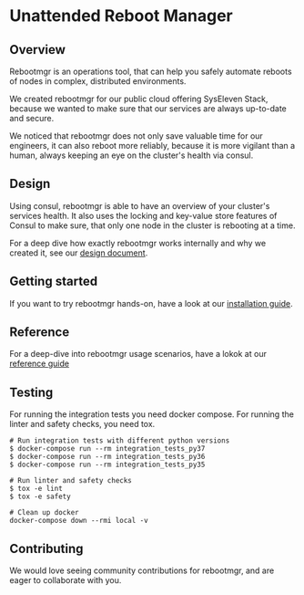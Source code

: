 # Unattended Reboot Manager

## Overview

Rebootmgr is an operations tool, that can help you safely automate reboots of nodes in complex, distributed environments.

We created rebootmgr for our public cloud offering SysEleven Stack, because we wanted to make sure that our services are always up-to-date and secure.

We noticed that rebootmgr does not only save valuable time for our engineers, it can also reboot more reliably, because it is more vigilant than a human, always keeping an eye on the cluster's health via consul.

## Design

Using consul, rebootmgr is able to have an overview of your cluster's services health. It also uses the locking and key-value store features of Consul to make sure, that only one node in the cluster is rebooting at a time.

For a deep dive how exactly rebootmgr works internally and why we created it, see our [design document](docs/design.md).

## Getting started

If you want to try rebootmgr hands-on, have a look at our [installation guide](docs/install.md).

## Reference

For a deep-dive into rebootmgr usage scenarios, have a lokok at our [reference guide](docs/reference.md)

## Testing

For running the integration tests you need docker compose. For running the linter and safety checks, you need tox.

```
# Run integration tests with different python versions
$ docker-compose run --rm integration_tests_py37
$ docker-compose run --rm integration_tests_py36
$ docker-compose run --rm integration_tests_py35

# Run linter and safety checks
$ tox -e lint
$ tox -e safety

# Clean up docker
docker-compose down --rmi local -v
```

## Contributing

We would love seeing community contributions for rebootmgr, and are eager to collaborate with you.
